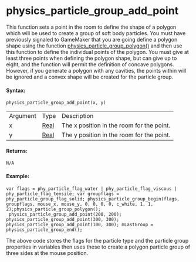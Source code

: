 # physics_particle_group_add_point

This function sets a point in the room to define the shape of a polygon
which will be used to create a group of soft body particles. You must
have previously signaled to GameMaker that you are going define a
polygon shape using the function
[physics_particle_group_polygon()](physics_particle_group_polygon)
and then use this function to define the individual points of the
polygon. You must give at least three points when defining the polygon
shape, but can give up to eight, and the function will permit the
definition of concave polygons. However, if you generate a polygon with
any cavities, the points within will be ignored and a convex shape will
be created for the particle group.

#### Syntax:

``` gml
physics_particle_group_add_point(x, y)
```

|          |                                                                         |                                           |
|----------|-------------------------------------------------------------------------|-------------------------------------------|
| Argument | Type                                                                    | Description                               |
| x        |  [Real](../../../../../GameMaker_Language/GML_Overview/Data_Types)  | The x position in the room for the point. |
| y        |  [Real](../../../../../GameMaker_Language/GML_Overview/Data_Types)  | The y position in the room for the point. |

#### Returns:

``` gml
N/A
```

#### Example:

``` gml
var flags = phy_particle_flag_water | phy_particle_flag_viscous | phy_particle_flag_tensile; var groupflags = phy_particle_group_flag_solid; physics_particle_group_begin(flags, groupflags, mouse_x, mouse_y, 0, 0, 0, 0, c_white, 1, 1, 2);physics_particle_group_polygon();
 physics_particle_group_add_point(200, 200); physics_particle_group_add_point(300, 300); physics_particle_group_add_point(100, 300); mLastGroup = physics_particle_group_end();
```

The above code stores the flags for the particle type and the particle
group properties in variables then uses these to create a polygon
particle group of three sides at the mouse position.
